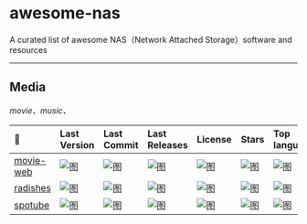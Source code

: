 # awesome-nas

A curated list of awesome NAS（Network Attached Storage）software and resources

---

## Media

_movie、music、_

| 🔗                                                     | Last Version                                                                          | Last Commit                                                                             | Last Releases                                                                            | License                                                                             | Stars                                                                             | Top language                                                                       |
| :----------------------------------------------------- | :------------------------------------------------------------------------------------ | :-------------------------------------------------------------------------------------- | :--------------------------------------------------------------------------------------- | :---------------------------------------------------------------------------------- | :-------------------------------------------------------------------------------- | :--------------------------------------------------------------------------------- |
| [movie-web](https://github.com/movie-web/movie-web)    | ![图](https://img.shields.io/github/v/release/movie-web/movie-web?label= "title")     | ![图](https://img.shields.io/github/last-commit/movie-web/movie-web?label= "title")     | ![图](https://img.shields.io/github/release-date/movie-web/movie-web?label= "title")     | ![图](https://img.shields.io/github/license/movie-web/movie-web?label= "title")     | ![图](https://img.shields.io/github/stars/movie-web/movie-web?label= "title")     | ![图](https://img.shields.io/github/languages/top/movie-web/movie-web "title")     |
| [radishes](https://github.com/radishes-music/radishes) | ![图](https://img.shields.io/github/v/release/radishes-music/radishes?label= "title") | ![图](https://img.shields.io/github/last-commit/radishes-music/radishes?label= "title") | ![图](https://img.shields.io/github/release-date/radishes-music/radishes?label= "title") | ![图](https://img.shields.io/github/license/radishes-music/radishes?label= "title") | ![图](https://img.shields.io/github/stars/radishes-music/radishes?label= "title") | ![图](https://img.shields.io/github/languages/top/radishes-music/radishes "title") |
| [spotube](https://github.com/KRTirtho/spotube)         | ![图](https://img.shields.io/github/v/release/KRTirtho/spotube?label= "title")        | ![图](https://img.shields.io/github/last-commit/KRTirtho/spotube?label= "title")        | ![图](https://img.shields.io/github/release-date/KRTirtho/spotube?label= "title")        | ![图](https://img.shields.io/github/license/KRTirtho/spotube?label= "title")        | ![图](https://img.shields.io/github/stars/KRTirtho/spotube?label= "title")        | ![图](https://img.shields.io/github/languages/top/KRTirtho/spotube "title")        |

